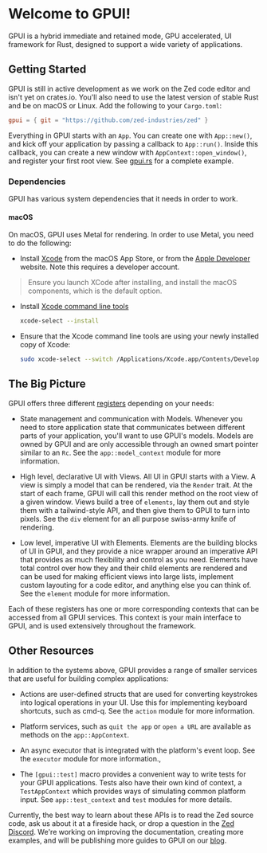 # Welcome to GPUI!

GPUI is a hybrid immediate and retained mode, GPU accelerated, UI framework
for Rust, designed to support a wide variety of applications.

## Getting Started

GPUI is still in active development as we work on the Zed code editor and isn't yet on crates.io. You'll also need to use the latest version of stable Rust and be on macOS or Linux. Add the following to your `Cargo.toml`:

```toml
gpui = { git = "https://github.com/zed-industries/zed" }
```

Everything in GPUI starts with an `App`. You can create one with `App::new()`, and kick off your application by passing a callback to `App::run()`. Inside this callback, you can create a new window with `AppContext::open_window()`, and register your first root view. See [gpui.rs](https://www.gpui.rs/) for a complete example.

### Dependencies

GPUI has various system dependencies that it needs in order to work.

#### macOS

On macOS, GPUI uses Metal for rendering. In order to use Metal, you need to do the following:

- Install [Xcode](https://apps.apple.com/us/app/xcode/id497799835?mt=12) from the macOS App Store, or from the [Apple Developer](https://developer.apple.com/download/all/) website. Note this requires a developer account.

> Ensure you launch XCode after installing, and install the macOS components, which is the default option.

- Install [Xcode command line tools](https://developer.apple.com/xcode/resources/)

  ```sh
  xcode-select --install
  ```

- Ensure that the Xcode command line tools are using your newly installed copy of Xcode:

  ```sh
  sudo xcode-select --switch /Applications/Xcode.app/Contents/Developer
  ```

## The Big Picture

GPUI offers three different [registers](<https://en.wikipedia.org/wiki/Register_(sociolinguistics)>) depending on your needs:

- State management and communication with Models. Whenever you need to store application state that communicates between different parts of your application, you'll want to use GPUI's models. Models are owned by GPUI and are only accessible through an owned smart pointer similar to an `Rc`. See the `app::model_context` module for more information.

- High level, declarative UI with Views. All UI in GPUI starts with a View. A view is simply a model that can be rendered, via the `Render` trait. At the start of each frame, GPUI will call this render method on the root view of a given window. Views build a tree of `elements`, lay them out and style them with a tailwind-style API, and then give them to GPUI to turn into pixels. See the `div` element for an all purpose swiss-army knife of rendering.

- Low level, imperative UI with Elements. Elements are the building blocks of UI in GPUI, and they provide a nice wrapper around an imperative API that provides as much flexibility and control as you need. Elements have total control over how they and their child elements are rendered and can be used for making efficient views into large lists, implement custom layouting for a code editor, and anything else you can think of. See the `element` module for more information.

Each of these registers has one or more corresponding contexts that can be accessed from all GPUI services. This context is your main interface to GPUI, and is used extensively throughout the framework.

## Other Resources

In addition to the systems above, GPUI provides a range of smaller services that are useful for building complex applications:

- Actions are user-defined structs that are used for converting keystrokes into logical operations in your UI. Use this for implementing keyboard shortcuts, such as cmd-q. See the `action` module for more information.

- Platform services, such as `quit the app` or `open a URL` are available as methods on the `app::AppContext`.

- An async executor that is integrated with the platform's event loop. See the `executor` module for more information.,

- The `[gpui::test]` macro provides a convenient way to write tests for your GPUI applications. Tests also have their own kind of context, a `TestAppContext` which provides ways of simulating common platform input. See `app::test_context` and `test` modules for more details.

Currently, the best way to learn about these APIs is to read the Zed source code, ask us about it at a fireside hack, or drop a question in the [Zed Discord](https://zed.dev/community-links). We're working on improving the documentation, creating more examples, and will be publishing more guides to GPUI on our [blog](https://zed.dev/blog).
